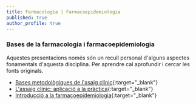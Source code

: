 ```yaml
---
title: Farmacologia | Farmacoepidemiologia
published: true
author_profile: true
---
```

### Bases de la farmacologia i farmacoepidemiologia 
Aquestes presentacions només són un recull personal d'alguns aspectes fonamentals d'aquesta disciplina. 
Per aprendre cal aprofundir i cercar les fonts originals.
- [Bases metodològiques de l'asaig clínic](https://jepcastel.github.io/farmacoepidemiologia/01slides-bases-metodolgiques-de-lassaog-clnic.html){:target="_blank"}
- [L'assaig clínic: aplicació a la pràctica](https://jepcastel.github.io/farmacoepidemiologia/02slides-assaig-clinic-practica.html){:target="_blank"}
- [Introducció a la farmacoepidemiologia](https://jepcastel.github.io/farmacoepidemiologia/03slides-farmacoepidemiologia.html){:target="_blank"}
